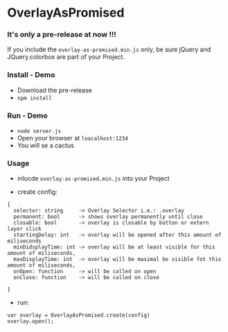 # OverlayAsPromised

### It's only a pre-release at now !!!
If you include the ```overlay-as-promised.min.js``` only, be sure jQuery and JQuery.colorbox are part of your Project.

### Install - Demo

* Download the pre-release
* ``` npm install ``` 


### Run - Demo

* ``` node server.js ```
* Open your browser at ```loacalhost:1234 ```
* You will se a cactus 

### Usage

* inlucde ```overlay-as-promised.min.js``` into your Project


 * create config:

```
{
  selector: string     -> Overlay Selector i.e.: .overlay
  permanent: bool      -> shows overlay permanently until close
  closable: bool       -> overlay is closable by button or extern layer click
  startingDelay: int   -> overlay will be opened after this amount of miliseconds
  minDidsplayTime: int -> overlay will be at least visible for this amount of miliseconds,
  maxDisplayTime: int  -> overlay will be maximal be visible fot this amount of miliseconds,
  onOpen: function     -> will be called on open
  onClose: function    -> will be called on close
  
}

```

* run:
``` 
var overlay = OverlayAsPromised.create(config) 
overlay.open();
```
